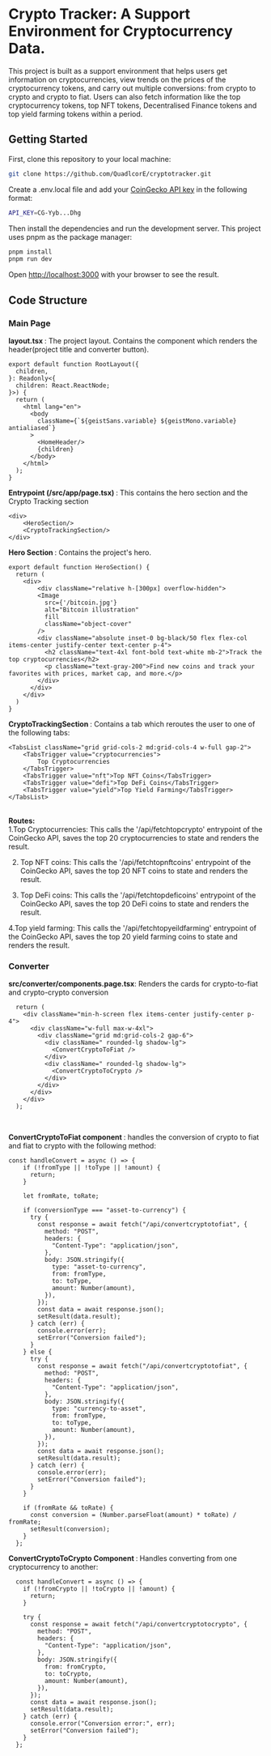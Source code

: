 # Crypto Tracker: A Support Environment for Cryptocurrency Data.

This project is built as a support environment that helps users get information on cryptocurrencies, view trends on the prices of the cryptocurrency tokens, and carry out multiple conversions: from crypto to crypto and crypto to fiat. Users can also fetch information like the top cryptocurrency tokens, top NFT tokens, Decentralised Finance tokens and top yield farming tokens within a period.

## Getting Started
First, clone this repository to your local machine: 
```bash
git clone https://github.com/QuadlcorE/cryptotracker.git
```

Create a .env.local file and add your [CoinGecko API key](https://www.coingecko.com/en/api/pricing) in the following format:
```bash
API_KEY=CG-Yyb...Dhg
```

Then install the dependencies and run the development server. This project uses pnpm as the package manager:
```bash
pnpm install
pnpm run dev
```

Open [http://localhost:3000](http://localhost:3000) with your browser to see the result.


## Code Structure

### Main Page
<strong> layout.tsx </strong>: The project layout. Contains the <HomeHeader /> component which renders the header(project title and converter button).
```tsx
export default function RootLayout({
  children,
}: Readonly<{
  children: React.ReactNode;
}>) {
  return (
    <html lang="en">
      <body
        className={`${geistSans.variable} ${geistMono.variable} antialiased`}
      >
        <HomeHeader/>
        {children}
      </body>
    </html>
  );
}
```

<strong> Entrypoint (/src/app/page.tsx) </strong>: This contains the hero section and the Crypto Tracking section
```tsx
<div>
    <HeroSection/>
    <CryptoTrackingSection/>
</div>
```
<strong>Hero Section </strong>: Contains the project's hero.
```tsx
export default function HeroSection() {
  return (
    <div>
        <div className="relative h-[300px] overflow-hidden">
        <Image
          src={'/bitcoin.jpg'}
          alt="Bitcoin illustration"
          fill
          className="object-cover"
        />
        <div className="absolute inset-0 bg-black/50 flex flex-col items-center justify-center text-center p-4">
          <h2 className="text-4xl font-bold text-white mb-2">Track the top cryptocurrencies</h2>
          <p className="text-gray-200">Find new coins and track your favorites with prices, market cap, and more.</p>
        </div>
      </div>
    </div>
  )
}
```

<strong>CryptoTrackingSection </strong>: Contains a tab which reroutes the user to one of the following tabs: 
```tsx
<TabsList className="grid grid-cols-2 md:grid-cols-4 w-full gap-2">
    <TabsTrigger value="cryptocurrencies">
        Top Cryptocurrencies
    </TabsTrigger>
    <TabsTrigger value="nft">Top NFT Coins</TabsTrigger>
    <TabsTrigger value="defi">Top DeFi Coins</TabsTrigger>
    <TabsTrigger value="yield">Top Yield Farming</TabsTrigger>
</TabsList>
```
<br>
<strong>Routes: </strong> 
<br>
1.Top Cryptocurrencies: This calls the '/api/fetchtopcrypto' entrypoint of the CoinGecko API, saves the top 20 cryptocurrencies to state and renders the result.

2. Top NFT coins: This calls the '/api/fetchtopnftcoins' entrypoint of the CoinGecko API, saves the top 20 NFT coins to state and renders the result.

3. Top DeFi coins: This calls the '/api/fetchtopdeficoins' entrypoint of the CoinGecko API, saves the top 20 DeFi coins to state and renders the result.

4.Top yield farming: This calls the '/api/fetchtopyeildfarming' entrypoint of the CoinGecko API, saves the top 20 yield farming coins to state and renders the result.


### Converter
<strong>src/converter/components.page.tsx</strong>: Renders the cards for crypto-to-fiat and crypto-crypto conversion
```tsx
  return (
    <div className="min-h-screen flex items-center justify-center p-4">
      <div className="w-full max-w-4xl">
        <div className="grid md:grid-cols-2 gap-6">
          <div className=" rounded-lg shadow-lg">
            <ConvertCryptoToFiat />
          </div>
          <div className=" rounded-lg shadow-lg">
            <ConvertCryptoToCrypto />
          </div>
        </div>
      </div>
    </div>
  );
```
<br>

<strong> ConvertCryptoToFiat component </strong>: handles the conversion of crypto to fiat and fiat to crypto with the following method: 
```tsx
const handleConvert = async () => {
    if (!fromType || !toType || !amount) {
      return;
    }

    let fromRate, toRate;

    if (conversionType === "asset-to-currency") {
      try {
        const response = await fetch("/api/convertcryptotofiat", {
          method: "POST",
          headers: {
            "Content-Type": "application/json",
          },
          body: JSON.stringify({
            type: "asset-to-currency",
            from: fromType,
            to: toType,
            amount: Number(amount),
          }),
        });
        const data = await response.json();
        setResult(data.result);
      } catch (err) {
        console.error(err);
        setError("Conversion failed");
      }
    } else {
      try {
        const response = await fetch("/api/convertcryptotofiat", {
          method: "POST",
          headers: {
            "Content-Type": "application/json",
          },
          body: JSON.stringify({
            type: "currency-to-asset",
            from: fromType,
            to: toType,
            amount: Number(amount),
          }),
        });
        const data = await response.json();
        setResult(data.result);
      } catch (err) {
        console.error(err);
        setError("Conversion failed");
      }
    }

    if (fromRate && toRate) {
      const conversion = (Number.parseFloat(amount) * toRate) / fromRate;
      setResult(conversion);
    }
  };
```

<strong> ConvertCryptoToCrypto Component </strong>: Handles converting from one cryptocurrency to another: 
```tsx
  const handleConvert = async () => {
    if (!fromCrypto || !toCrypto || !amount) {
      return;
    }

    try {
      const response = await fetch("/api/convertcryptotocrypto", {
        method: "POST",
        headers: {
          "Content-Type": "application/json",
        },
        body: JSON.stringify({
          from: fromCrypto,
          to: toCrypto,
          amount: Number(amount),
        }),
      });
      const data = await response.json();
      setResult(data.result);
    } catch (err) {
      console.error("Conversion error:", err);
      setError("Conversion failed");
    }
  };
```

